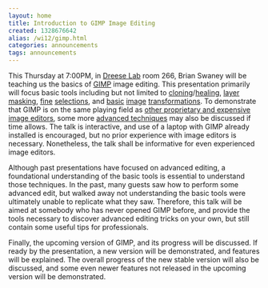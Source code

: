 ```yaml
---
layout: home
title: Introduction to GIMP Image Editing
created: 1328676642
alias: /wi12/gimp.html
categories: announcements
tags: announcements
---
```

This Thursday at 7:00PM, in [Dreese Lab](http://www.osu.edu/map/building.php?building=279) room 266, Brian Swaney will be teaching us the basics of [GIMP](http://www.gimp.org/) image editing. This presentation primarily will focus basic tools including but not limited to [cloning](http://docs.gimp.org/2.6/en/gimp-tool-clone.html)/[healing](http://docs.gimp.org/2.6/en/gimp-tool-heal.html), [layer](http://docs.gimp.org/en/gimp-image-combining.html) [masking](http://docs.gimp.org/2.6/en/gimp-layer-mask-menu.html), [fine](http://docs.gimp.org/2.6/en/gimp-using-paths-and-selections.html) [selections](http://docs.gimp.org/2.6/en/gimp-tool-iscissors.html), and [basic](http://docs.gimp.org/2.6/en/gimp-tool-rotate.html) [image](http://docs.gimp.org/2.6/en/gimp-tool-scale.html) [transformations](http://docs.gimp.org/2.6/en/gimp-tool-crop.html). To demonstrate that GIMP is on the same playing field as [other proprietary and expensive image editors](https://www.adobe.com/products/photoshopextended.html), some more [advanced techniques](https://www.youtube.com/watch?v=3RtFt6axp5s) may also be discussed if time allows. The talk is interactive, and use of a laptop with GIMP already installed is encouraged, but no prior experience with image editors is necessary. Nonetheless, the talk shall be informative for even experienced image editors.

Although past presentations have focused on advanced editing, a foundational understanding of the basic tools is essential to understand those techniques. In the past, many guests saw how to perform some advanced edit, but walked away not understanding the basic tools were ultimately unable to replicate what they saw. Therefore, this talk will be aimed at somebody who has never opened GIMP before, and provide the tools necessary to discover advanced editing tricks on your own, but still contain some useful tips for professionals.

Finally, the upcoming version of GIMP, and its progress will be discussed. If ready by the presentation, a new version will be demonstrated, and features will be explained. The overall progress of the new stable version will also be discussed, and some even newer features not released in the upcoming version will be demonstrated.
